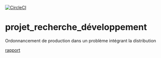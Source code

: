 [![CircleCI](https://circleci.com/gh/JHilleri/projet_recherche_developpement.svg?style=svg)](https://circleci.com/gh/JHilleri/projet_recherche_developpement)
# projet_recherche_développement
Ordonnancement de production dans un problème intégrant la distribution

[rapport](https://www.overleaf.com/read/jdtvpnkvsjts)
